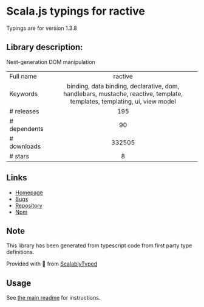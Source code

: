 
# Scala.js typings for ractive

Typings are for version 1.3.8

## Library description:
Next-generation DOM manipulation

|                    |                 |
| ------------------ | :-------------: |
| Full name          | ractive |
| Keywords           | binding, data binding, declarative, dom, handlebars, mustache, reactive, template, templates, templating, ui, view model |
| # releases         | 195 |
| # dependents       | 90 |
| # downloads        | 332505 |
| # stars            | 8 |

## Links
- [Homepage](https://ractive.js.org)
- [Bugs](https://github.com/ractivejs/ractive/issues)
- [Repository](https://github.com/ractivejs/ractive)
- [Npm](https://www.npmjs.com/package/ractive)
    


## Note
This library has been generated from typescript code from first party type definitions.

Provided with :purple_heart: from [ScalablyTyped](https://github.com/oyvindberg/ScalablyTyped)

## Usage
See [the main readme](../../readme.md) for instructions.


